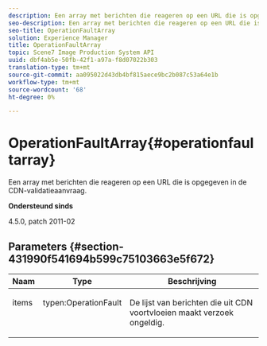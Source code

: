 ```yaml
---
description: Een array met berichten die reageren op een URL die is opgegeven in de CDN-validatieaanvraag.
seo-description: Een array met berichten die reageren op een URL die is opgegeven in de CDN-validatieaanvraag.
seo-title: OperationFaultArray
solution: Experience Manager
title: OperationFaultArray
topic: Scene7 Image Production System API
uuid: dbf4ab5e-50fb-42f1-a97a-f8d07022b303
translation-type: tm+mt
source-git-commit: aa095022d43db4bf815aece9bc2b087c53a64e1b
workflow-type: tm+mt
source-wordcount: '68'
ht-degree: 0%

---
```



# OperationFaultArray{#operationfaultarray}

Een array met berichten die reageren op een URL die is opgegeven in de CDN-validatieaanvraag.

**Ondersteund sinds**

4.5.0, patch 2011-02

## Parameters {#section-431990f541694b599c75103663e5f672}

<table id="table_C8AEAC1759E144499557ECEBDAF740B9"> 
 <thead> 
  <tr> 
   <th class="entry"> <b> Naam</b> </th> 
   <th class="entry"> <b> Type</b> </th> 
   <th class="entry"> <b> Beschrijving</b> </th> 
  </tr> 
 </thead>
 <tbody> 
  <tr valign="top"> 
   <td> <p> <span class="codeph"> <span class="varname"> items</span> </span> </p> </td> 
   <td> <p> <span class="codeph"> typen:OperationFault</span> </p> </td> 
   <td> <p> De lijst van berichten die uit CDN voortvloeien maakt verzoek ongeldig. </p> </td> 
  </tr> 
 </tbody> 
</table>

